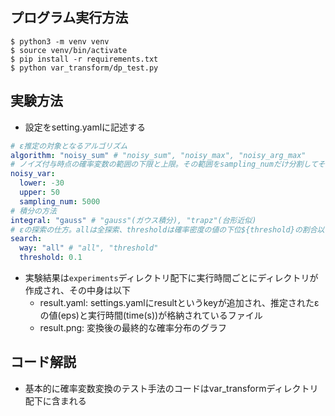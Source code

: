 ## プログラム実行方法
```
$ python3 -m venv venv
$ source venv/bin/activate
$ pip install -r requirements.txt
$ python var_transform/dp_test.py
```

## 実験方法
- 設定をsetting.yamlに記述する
```yaml
# ε推定の対象となるアルゴリズム
algorithm: "noisy_sum" # "noisy_sum", "noisy_max", "noisy_arg_max"
# ノイズ付与時点の確率変数の範囲の下限と上限。その範囲をsampling_numだけ分割してそれぞれを入力の確率変数とする。(TODO: 本来入力によってノイズ付与時点の確率変数の範囲が決まるが、出力結果を決定的にするために静的に決めている)
noisy_var: 
  lower: -30
  upper: 50
  sampling_num: 5000
# 積分の方法
integral: "gauss" # "gauss"(ガウス積分), "trapz"(台形近似)
# εの探索の仕方。allは全探索、thresholdは確率密度の値の下位${threshold}の割合以下の値は無視する探索。
search: 
  way: "all" # "all", "threshold"
  threshold: 0.1
```
- 実験結果は`experiments`ディレクトリ配下に実行時間ごとにディレクトリが作成され、その中身は以下
    - result.yaml: settings.yamlにresultというkeyが追加され、推定されたεの値(eps)と実行時間(time(s))が格納されているファイル
    - result.png: 変換後の最終的な確率分布のグラフ

## コード解説
- 基本的に確率変数変換のテスト手法のコードはvar_transformディレクトリ配下に含まれる
